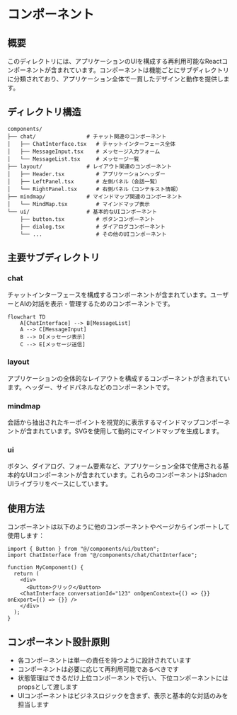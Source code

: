 # コンポーネント

## 概要
このディレクトリには、アプリケーションのUIを構成する再利用可能なReactコンポーネントが含まれています。コンポーネントは機能ごとにサブディレクトリに分類されており、アプリケーション全体で一貫したデザインと動作を提供します。

## ディレクトリ構造
```
components/
├── chat/                # チャット関連のコンポーネント
│   ├── ChatInterface.tsx   # チャットインターフェース全体
│   ├── MessageInput.tsx    # メッセージ入力フォーム
│   └── MessageList.tsx     # メッセージ一覧
├── layout/              # レイアウト関連のコンポーネント
│   ├── Header.tsx          # アプリケーションヘッダー
│   ├── LeftPanel.tsx       # 左側パネル（会話一覧）
│   └── RightPanel.tsx      # 右側パネル（コンテキスト情報）
├── mindmap/             # マインドマップ関連のコンポーネント
│   └── MindMap.tsx         # マインドマップ表示
└── ui/                  # 基本的なUIコンポーネント
    ├── button.tsx          # ボタンコンポーネント
    ├── dialog.tsx          # ダイアログコンポーネント
    └── ...                 # その他のUIコンポーネント
```

## 主要サブディレクトリ

### chat
チャットインターフェースを構成するコンポーネントが含まれています。ユーザーとAIの対話を表示・管理するためのコンポーネントです。

```mermaid
flowchart TD
    A[ChatInterface] --> B[MessageList]
    A --> C[MessageInput]
    B --> D[メッセージ表示]
    C --> E[メッセージ送信]
```

### layout
アプリケーションの全体的なレイアウトを構成するコンポーネントが含まれています。ヘッダー、サイドパネルなどのコンポーネントです。

### mindmap
会話から抽出されたキーポイントを視覚的に表示するマインドマップコンポーネントが含まれています。SVGを使用して動的にマインドマップを生成します。

### ui
ボタン、ダイアログ、フォーム要素など、アプリケーション全体で使用される基本的なUIコンポーネントが含まれています。これらのコンポーネントはShadcn UIライブラリをベースにしています。

## 使用方法
コンポーネントは以下のように他のコンポーネントやページからインポートして使用します：

```tsx
import { Button } from "@/components/ui/button";
import ChatInterface from "@/components/chat/ChatInterface";

function MyComponent() {
  return (
    <div>
      <Button>クリック</Button>
    <ChatInterface conversationId="123" onOpenContext={() => {}} onExport={() => {}} />
    </div>
  );
}
```

## コンポーネント設計原則
- 各コンポーネントは単一の責任を持つように設計されています
- コンポーネントは必要に応じて再利用可能であるべきです
- 状態管理はできるだけ上位コンポーネントで行い、下位コンポーネントにはpropsとして渡します
- UIコンポーネントはビジネスロジックを含まず、表示と基本的な対話のみを担当します 